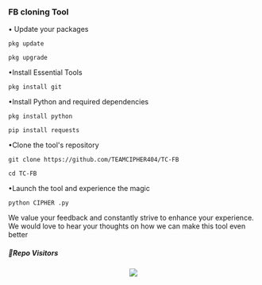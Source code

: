 ### FB cloning Tool

• Update your packages
```
pkg update
```
```
pkg upgrade
```
•Install Essential Tools
```
pkg install git
```
•Install Python and required dependencies
```
pkg install python
```
```
pip install requests
```
•Clone the tool's repository
```
git clone https://github.com/TEAMCIPHER404/TC-FB
```
```
cd TC-FB
```
•Launch the tool and experience the magic
```
python CIPHER .py
```
We value your feedback and constantly strive to enhance your experience. We would love to hear your thoughts on how we can make this tool even better





##### 👀Repo Visitors

<p align="center"> 
<img src="https://syberfusion.onrender.com/anim/visit-count/TC-FB"/>
</p>


